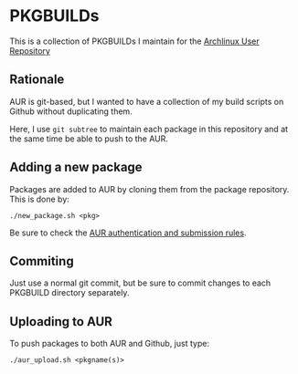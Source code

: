 PKGBUILDs
=========

This is a collection of PKGBUILDs I maintain for the [Archlinux User
Repository](https://aur.archlinux.org/packages/?SeB=m&K=mschu)

Rationale
---------

AUR is git-based, but I wanted to have a collection of my build scripts on
Github without duplicating them.

Here, I use `git subtree` to maintain each package in this repository and at
the same time be able to push to the AUR.

Adding a new package
--------------------

Packages are added to AUR by cloning them from the package repository. This is
done by:

```
./new_package.sh <pkg>
```

Be sure to check the [AUR authentication and submission
rules](https://wiki.archlinux.org/index.php/Arch_User_Repository#Sharing_and_maintaining_packages).

Commiting
---------

Just use a normal git commit, but be sure to commit changes to each PKGBUILD
directory separately.

Uploading to AUR
-----

To push packages to both AUR and Github, just type:

```
./aur_upload.sh <pkgname(s)>
```
